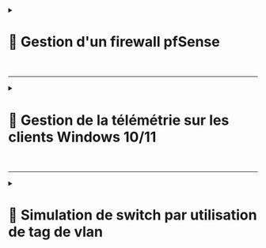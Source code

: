 <details>
<summary><h1>🎯 Gestion d'un firewall pfSense<h1></summary>

---
``📑 Création d'une régle pare-feu pour une VLAN (Autorisation du port "53" pour le proctocole "DNS" via uniquement le serveur)``
---
![RULES 1](https://github.com/user-attachments/assets/38b26943-5267-4fb2-850e-3295f03a7f4a)
---
``📑 Remplir les champs suivant :``
---
![RULES 2](https://github.com/user-attachments/assets/6b7a2b4c-f9a4-41e8-9917-96b110594ff4)
---
![RULES 3](https://github.com/user-attachments/assets/552e8fa0-46e3-4b6d-a7d8-ac2f4661ec97)
---
``📑 Appliquez les changements via "Apply Changes"``
---
![RULES 4](https://github.com/user-attachments/assets/fefd485d-82d4-4f8d-8797-c93aa378a873)
---
``📑 La règles est maintenant validé et fonctionnelle``
---
![RULES 5](https://github.com/user-attachments/assets/e91a17ff-5aba-4126-a91f-7e51bec64376)

---
</details>

---

<details>
<summary><h1>🎯 Gestion de la télémétrie sur les clients Windows 10/11<h1></summary>

---
``📑 Script pour la gestion de télémétrie``
---
![SCRIPT1](https://github.com/user-attachments/assets/e8361921-919f-450a-a283-675a61aef27c)
![SCRIPT2](https://github.com/user-attachments/assets/266e8128-ea58-4368-8e67-d1149f189686)
---
</details>

---

<details>
<summary><h1>🎯 Simulation de switch par utilisation de tag de vlan<h1></summary>

---
``📑 Etape 1 : Cliquez sur "Interfaces"``
---
![PFSENSE1](https://github.com/user-attachments/assets/757b8746-e1e9-477e-a45d-4f7b523c60fa)
---
``📑 Etape 2 : Puis sur "Assignments"``
---
![PFSENSE 8](https://github.com/user-attachments/assets/39f1cc48-24eb-447e-9057-714610a8d9c1)
---
``📑 Etape 3 : Puis sur "VLANs"``
---
![PFSENSE 9](https://github.com/user-attachments/assets/615131f4-16b7-4770-8cb5-f9f3f12f3438)
---
``📑 Etape 4 : Cliquez sur "Add"``
---
![PFSENSE4](https://github.com/user-attachments/assets/daa0646e-6ce2-4ddd-937e-cd45d3540f2d)
---
``📑 Etape 5 : Choisir l'interface "emb2"``
---
![PFSENSE5](https://github.com/user-attachments/assets/81095162-e2df-4e3c-99a2-369d9725ca67)
---
``📑 Etape 6 : Renseignez le "VLAN Tag" et mettre une description (optionnelle) puis cliquer sur "Save"``
---
![PFSENSE6](https://github.com/user-attachments/assets/6aa0195a-feeb-4894-9196-aeccf0993e4b)
---
``📑 Etape 7 : Allez dans "Interface Assignments"``
---
![PFSENSE 1](https://github.com/user-attachments/assets/1146bf4d-81ed-460d-9ee6-b20f922e015b)
---
``📑 Etape 8 : Choisissez le "network ports" que vous venez de créer puis de cliquer sur "Add"``
---
![PFSENSE 2](https://github.com/user-attachments/assets/37faec32-3e25-4bd6-9111-9ab98e2b0d07)
---
``📑 Etape 9 : Cliquez sur "OPT12" pour configurer``
---
![PFSENSE 3](https://github.com/user-attachments/assets/02fdd156-933a-4381-bbbc-0412edc1ab17)
---
``📑 Etape 10 : Cochez la case "Enable interface" puis remplir la "Description" avec le nom de votre VLAN, sélectionner également l'IPv4``
---
![PFSENSE 4](https://github.com/user-attachments/assets/70a2f3ef-b61c-4012-8702-05682dfd91e9)
---
``📑 Etape 11 : Remplir l'adresse "IPv4" correspondante puis préciser le "CIDR" et cliquer sur "Save"``
---
![PFSENSE11](https://github.com/user-attachments/assets/d7d5acd1-197d-45ac-a225-22c1943147e9)
---
``📑 Etape 12 : Appliquer les changements en cliquant sur "Apply Changes"``
---
![PFSENSE 6](https://github.com/user-attachments/assets/06f0d232-aa7f-43bb-ba6b-e984d0efc27b)
---
``📑 Etape 13 : Bravo tout est bon ! 👏``
---
![PFSENSE 7](https://github.com/user-attachments/assets/9249d161-d793-4cfb-b4c4-c3bc4ca96bc3)
---
</details>

